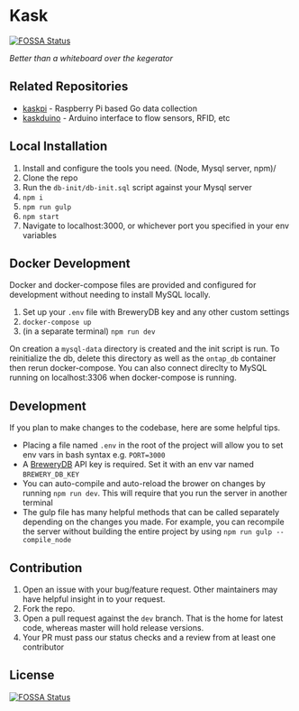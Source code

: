 # Kask
[![FOSSA Status](https://app.fossa.io/api/projects/git%2Bgithub.com%2Fswimmadude66%2Fkask.svg?type=shield)](https://app.fossa.io/projects/git%2Bgithub.com%2Fswimmadude66%2Fkask?ref=badge_shield)


_Better than a whiteboard over the kegerator_

## Related Repositories

* [kaskpi](https://github.com/KabbageInc/kaskpi) - Raspberry Pi based Go data collection
* [kaskduino](https://github.com/KabbageInc/kaskduino) - Arduino interface to flow sensors, RFID, etc

## Local Installation

1. Install and configure the tools you need. (Node, Mysql server, npm)/
2. Clone the repo
3. Run the `db-init/db-init.sql` script against your Mysql server
4. `npm i`
5. `npm run gulp`
6. `npm start`
7. Navigate to localhost:3000, or whichever port you specified in your env variables

## Docker Development

Docker and docker-compose files are provided and configured for development without needing to install MySQL locally.
1. Set up your `.env` file with BreweryDB key and any other custom settings
2. `docker-compose up`
3. (in a separate terminal) `npm run dev`

On creation a `mysql-data` directory is created and the init script is run.
To reinitialize the db, delete this directory as well as the `ontap_db` container then rerun docker-compose.
You can also connect direclty to MySQL running on localhost:3306 when docker-compose is running.

## Development

If you plan to make changes to the codebase, here are some helpful tips.

- Placing a file named `.env` in the root of the project will allow you to set env vars in bash syntax e.g. `PORT=3000`
- A [BreweryDB](http://www.brewerydb.com/) API key is required. Set it with an env var named `BREWERY_DB_KEY`
- You can auto-compile and auto-reload the brower on changes by running `npm run dev`. This will require that you run the server in another terminal
- The gulp file has many helpful methods that can be called separately depending on the changes you made. 
For example, you can recompile the server without building the entire project by using `npm run gulp -- compile_node`


## Contribution

1. Open an issue with your bug/feature request. Other maintainers may have helpful insight in to your request.
2. Fork the repo.
3. Open a pull request against the `dev` branch. That is the home for latest code, whereas master will hold release versions.
4. Your PR must pass our status checks and a review from at least one contributor



## License
[![FOSSA Status](https://app.fossa.io/api/projects/git%2Bgithub.com%2Fswimmadude66%2Fkask.svg?type=large)](https://app.fossa.io/projects/git%2Bgithub.com%2Fswimmadude66%2Fkask?ref=badge_large)